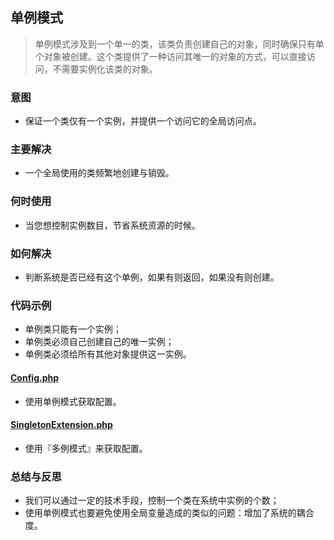 ## 单例模式
> 单例模式涉及到一个单一的类，该类负责创建自己的对象，同时确保只有单个对象被创建。这个类提供了一种访问其唯一的对象的方式，可以直接访问，不需要实例化该类的对象。

### 意图
* 保证一个类仅有一个实例，并提供一个访问它的全局访问点。

### 主要解决
* 一个全局使用的类频繁地创建与销毁。

### 何时使用
* 当您想控制实例数目，节省系统资源的时候。

### 如何解决
* 判断系统是否已经有这个单例，如果有则返回，如果没有则创建。

### 代码示例
* 单例类只能有一个实例；
* 单例类必须自己创建自己的唯一实例；
* 单例类必须给所有其他对象提供这一实例。

#### <a href="https://github.com/hhe0/design-pattern/blob/master/singleton-pattern/Config.php">Config.php</a>
* 使用单例模式获取配置。

#### <a href="https://github.com/hhe0/design-pattern/blob/master/singleton-pattern/SingletonExtension.php">SingletonExtension.php</a>
* 使用『多例模式』来获取配置。

### 总结与反思
* 我们可以通过一定的技术手段，控制一个类在系统中实例的个数；
* 使用单例模式也要避免使用全局变量造成的类似的问题：增加了系统的耦合度。

